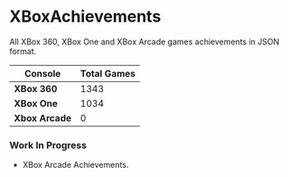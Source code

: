 # XBoxAchievements
All XBox 360, XBox One and XBox Arcade games achievements in JSON format.


| Console         | Total Games |
| --------------- | ----------- |
| **XBox 360**    | 1343        |
| **XBox One**    | 1034        |
| **Xbox Arcade** | 0           |


### Work In Progress
- XBox Arcade Achievements.
